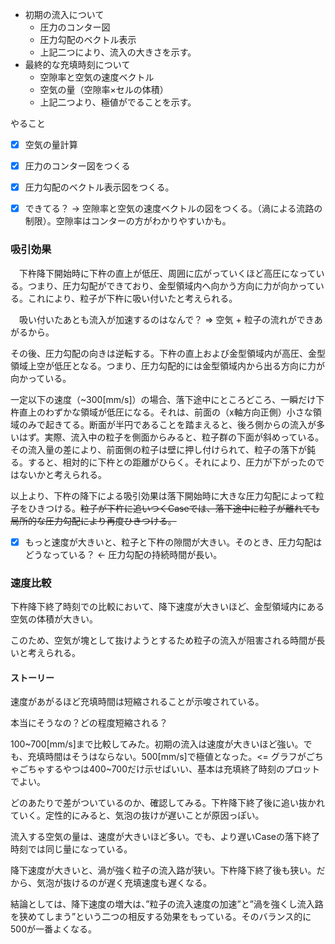 * 初期の流入について
  * 圧力のコンター図
  * 圧力勾配のベクトル表示
  * 上記二つにより、流入の大きさを示す。
* 最終的な充填時刻について
  * 空隙率と空気の速度ベクトル
  * 空気の量（空隙率×セルの体積）
  * 上記二つより、極値がでることを示す。



やること

- [x] 空気の量計算
- [x] 圧力のコンター図をつくる
- [x] 圧力勾配のベクトル表示図をつくる。
- [x] できてる？ -> 空隙率と空気の速度ベクトルの図をつくる。（渦による流路の制限）。空隙率はコンターの方がわかりやすいかも。



### 吸引効果

　下杵降下開始時に下杵の直上が低圧、周囲に広がっていくほど高圧になっている。つまり、圧力勾配ができており、金型領域内へ向かう方向に力が向かっている。これにより、粒子が下杵に吸い付いたと考えられる。

　吸い付いたあとも流入が加速するのはなんで？ => 空気 + 粒子の流れができあがるから。

その後、圧力勾配の向きは逆転する。下杵の直上および金型領域内が高圧、金型領域上空が低圧となる。つまり、圧力勾配的には金型領域内から出る方向に力が向かっている。

一定以下の速度（~300[mm/s]）の場合、落下途中にところどころ、一瞬だけ下杵直上のわずかな領域が低圧になる。それは、前面の（x軸方向正側）小さな領域のみで起きてる。断面が半円であることを踏まえると、後ろ側からの流入が多いはず。実際、流入中の粒子を側面からみると、粒子群の下面が斜めっている。その流入量の差により、前面側の粒子は壁に押し付けられて、粒子の落下が鈍る。すると、相対的に下杵との距離がひらく。それにより、圧力が下がったのではないかと考えられる。

以上より、下杵の降下による吸引効果は落下開始時に大きな圧力勾配によって粒子をひきつける。~~粒子が下杵に追いつくCaseでは、落下途中に粒子が離れても局所的な圧力勾配により再度ひきつける。~~



- [x] もっと速度が大きいと、粒子と下杵の隙間が大きい。そのとき、圧力勾配はどうなっている？ <- 圧力勾配の持続時間が長い。



### 速度比較

下杵降下終了時刻での比較において、降下速度が大きいほど、金型領域内にある空気の体積が大きい。

このため、空気が塊として抜けようとするため粒子の流入が阻害される時間が長いと考えられる。

#### ストーリー

速度があがるほど充填時間は短縮されることが示唆されている。

本当にそうなの？どの程度短縮される？

100~700[mm/s]まで比較してみた。初期の流入は速度が大きいほど強い。でも、充填時間はそうはならない。500[mm/s]で極値となった。<= グラフがごちゃごちゃするやつは400~700だけ示せばいい、基本は充填終了時刻のプロットでよい。

どのあたりで差がついているのか、確認してみる。下杵降下終了後に追い抜かれていく。定性的にみると、気泡の抜けが遅いことが原因っぽい。

流入する空気の量は、速度が大きいほど多い。でも、より遅いCaseの落下終了時刻では同じ量になっている。

降下速度が大きいと、渦が強く粒子の流入路が狭い。下杵降下終了後も狭い。だから、気泡が抜けるのが遅く充填速度も遅くなる。

結論としては、降下速度の増大は、”粒子の流入速度の加速”と”渦を強くし流入路を狭めてしまう”という二つの相反する効果をもっている。そのバランス的に500が一番よくなる。